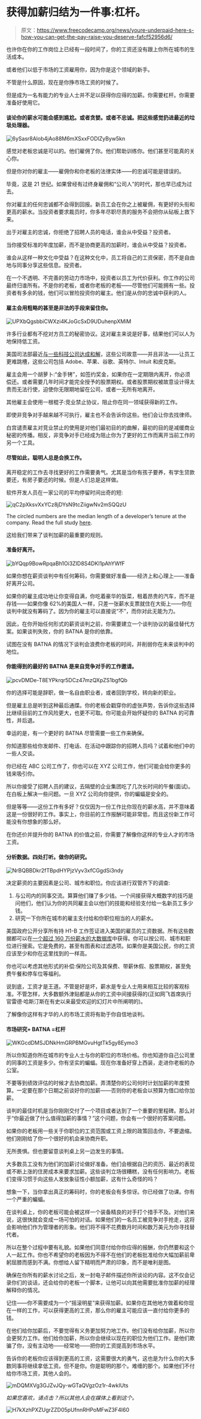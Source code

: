 # 获得加薪归结为一件事:杠杆。

> 原文：<https://www.freecodecamp.org/news/youre-underpaid-here-s-how-you-can-get-the-pay-raise-you-deserve-fafcf52956d6/>

也许你在你的工作岗位上已经有一段时间了，你的工资还没有跟上你所在城市的生活成本。

或者他们以低于市场的工资雇用你，因为你是这个领域的新手。

不管是什么原因，现在是你挣市场工资的时候了。

但是成为一名有能力的专业人士并不足以获得你应得的加薪。你需要杠杆。你需要准备好使用它。

#### 谈论你的薪水可能会感到尴尬。或者贪婪。或者不忠诚。把这些感觉扔进最近的垃圾处理器。

![6ySasr8Alob4jAo88M6mXSxxFODlZyByw5kn](img/a93f67d20270aaa89c79a1b7b4eb0499.png)

感觉对老板忠诚是可以的。他们雇佣了你。他们帮助训练你。他们甚至可能真的关心你。

但是你对你的雇主——雇佣你和你老板的法律实体——的忠诚可能是错误的。

毕竟，这是 21 世纪。如果曾经有过终身雇佣和“公司人”的时代，那也早已成为过去。

你对雇主的任何忠诚都不会得到回报。新员工会在你之上被雇佣，有更好的头衔和更高的薪水。当投资者要求裁员时，你多年尽职尽责的服务不会把你从砧板上救下来。

出于对雇主的忠诚，你拒绝了招聘人员的电话，谁会从中受益？投资者。

当你接受标准的年度加薪，而不是协商更高的加薪时，谁会从中受益？投资者。

谁会从这样一种文化中受益？在这种文化中，员工将自己的工资保密，而不是自由地与同事分享这些信息。投资者。

在一个不透明、不完善的劳动力市场中，投资者以员工为代价获利。你工作的公司最终归谁所有。不是你的老板，或者你老板的老板——尽管他们可能拥有一些。投资者有多余的钱，他们可以冒险投资你的雇主。他们是从你的忠诚中获利的人。

#### 雇主会用粗略的甚至是非法的手段来留住你。

![UPXbQgsbbiCWXzi4KJoGcSxD9UDuhenpXMiM](img/8a2a65dfb829f62679cda3ecea96fec9.png)

许多行业都有不挖对方员工的秘密协议。这对雇主来说是好事，结果他们可以人为地保持低工资。

美国司法部最近[与一些科技公司达成和解](https://en.wikipedia.org/wiki/High-Tech_Employee_Antitrust_Litigation)，这些公司故意——并且非法——让员工更难跳槽，这些公司包括 Adobe、苹果、谷歌、英特尔、Intuit 和皮克斯。

雇主会用一个胡萝卜:“金手铐”，如签约奖金，如果你在一定期限内离开，你必须偿还。或者需要几年时间才能完全授予的股票期权。或者股票期权被故意设计得太贵而无法行使，迫使你无限期地留在公司，或者一无所有地离开。

其他雇主会使用一根棍子:竞业禁止协议，阻止你在同一领域获得新的工作。

即使非竞争对手越来越不可执行，雇主也不会告诉你这些。他们会让你去找律师。

白宫谴责雇主对竞业禁止的使用是对他们最初目的的曲解，最初的目的是减缓商业秘密的传播。相反，非竞争对手已经成为阻止你为了更好的工作而离开当前工作的另一个工具。

#### 尽管如此，聪明人总是会换工作。

离开稳定的工作去寻找更好的工作需要勇气。尤其是当你有孩子要养，有学生贷款要还，有房子要还的时候。但是人们总是这样做。

软件开发人员在一家公司的平均停留时间出奇的短:

![qC2pXksvXxYCz8jDYsN9tcZiigwNv2mSQQzU](img/5efc2f31d17d338f3ea1589d4aa6e54c.png)

The circled numbers are the median length of a developer’s tenure at the company. Read the full study [here](https://hackerlife.co/blog/tech-employees-turnover/San-Francisco-Bay-Area-CA).

这给我们带来了谈判加薪的最重要的规则。

#### 准备好离开。

![bYQqp9BowRpqaBh1Oi3ZID8S4DKI1pAhYWfF](img/e8c6a179ef186b450cf6b832d617386c.png)

如果你想在薪资谈判中有任何筹码，你需要做好准备——经济上和心理上——准备好离开公司。

如果你的雇主成功地让你变得自满，你吃着豪华的饭菜，租着昂贵的汽车，而不是存钱——如果你像 62%的美国人一样，只差一张薪水支票就住在大街上——你在谈判中就没有筹码了。因为你的雇主可以直接说“不”，而你对此无能为力。

因此，在你开始任何形式的薪资谈判之前，你需要建立一个谈判协议的最佳替代方案。如果谈判失败，你的 BATNA 是你的依靠。

试图在没有 BATNA 的情况下谈判会浪费你老板的时间，并削弱你在未来谈判中的地位。

#### 你能得到的最好的 BATNA 是来自竞争对手的工作邀请。

![pcvDMDe-T8EYPkrqr5DCz47mzQXpZS1bgfQb](img/31d0b9cfd33b7577a2656d4dcdaa56f6.png)

你的选择可能是辞职，做一名自由职业者，或者回到学校，转向新的职业。

但是雇主总是听到这种最后通牒。你的老板会戳穿你的虚张声势，告诉你这些选择比继续目前的工作风险更大，也更不可取。你可能会开始怀疑你的 BATNA 的可靠性，并后退。

幸运的是，有一个更好的 BATNA 尽管需要一些工作来确保。

你知道那些给你发邮件、打电话、在活动中跟踪你的招聘人员吗？试着和他们中的一些人交谈。

你已经在 ABC 公司工作了，你也可以在 XYZ 公司工作，他们可能会给你更多的钱来吸引你。

所以你接受了招聘人员的建议，去隔壁的企业集团吃了几次长时间的午餐(面试)。在白板上解决一些问题。一旦 XYZ 公司向你提供，你的蝙蝠是安全的。

但是等等——这份工作有多好？仅仅因为一份工作比你现在的薪水高，并不意味着这是一份很好的工作。事实上，你目前的工作报酬可能非常低，而且这份新工作可能没有你想象的那么好。

在你还价并提升你的 BATNA 的价值之前，你需要了解像你这样的专业人才的市场工资。

#### 分析数据。四处打听。做你的研究。

![NrBQBBDkr2fTBpdHYPjzVyv3xfCGgdSi3ndy](img/03e4d7ea493bf28d0c13cccdd3d835fe.png)

决定薪资的主要因素是公司、城市和职位。你应该进行双管齐下的调查:

1.  与公司内的同事交流。算算他们赚了多少钱。一个间接获得大概数字的技巧是问他们，他们认为你的共同雇主会以他们的技能和经验支付给一名新员工多少钱。
2.  研究一下你所在城市的雇主支付给和你职位相当的人的薪水。

美国政府公开分享所有持 H1-B 工作签证进入美国的雇员的工资数据。所有这些数据都可以在[一个超过 160 万份薪水的大数据库](http://h1bdata.info/index.php)中获得。你可以按公司、城市和职位进行搜索。它是免费的，甚至有图表和过滤选项。如果你是美国公民，你的工资应该至少和你在这里找到的一样高。

你也可以考虑其他形式的补偿:保险公司及其保费、带薪休假、股票期权，甚至免费午餐和停车位等福利。

说到底，工资才是王道。不管是好是坏，薪水是专业人士用来相互比较的客观标准。不管怎样，大多数额外津贴都是从你的工资中间接获得的(正如网飞首席执行官雷德·哈斯汀斯在有史以来最受欢迎的幻灯片中所阐明的)。

了解像你这样有才华的人的市场工资将有助于你自信地谈判。

#### 市场研究+ BATNA =杠杆

![WKGcdDMSJDNkHmGRPBMGvuHgtTk5gy8Eymo3](img/c0553be1196c4777aad97261bf5d3bfd.png)

所以你知道你所在城市的专业人士与你的职位的市场价格。你也知道你自己公司里的同事的工资是多少。你有坚实的蝙蝠。现在你准备好穿上西装，走进你老板的办公室。

不要等到绩效评估的时候才去协商加薪。弄清楚你的公司何时计划加薪的年度预算。一定要在那个日期之前谈好你的加薪——否则你的老板会以预算为借口给你加薪。

谈判的最佳时机是当你刚刚交付了一个项目或者达到了一个重要的里程碑。那么对于“你最近做了什么值得加薪的事情？”这个问题，你会有一个很好的答案问题。

如果你的老板用一些关于你职位的工资范围或工资上限的政策回击你，不要退缩。他们刚刚给了你一个很好的机会来协商升职。

无所畏惧。但也要留意谈判桌上另一边发生的事情。

大多数员工没有为他们的加薪讨论做好准备。他们会根据自己的资历、最近的表现或不断上涨的住房成本来要求加薪。这些谈判立场很糟糕，没有任何影响力。老板们变得习惯于向这些人发放象征性小额加薪，这有什么奇怪的吗？

想象一下，当你拿出真正的筹码时，你的老板会有多惊讶。你已经做了功课。你有一个严重的蝙蝠。

在谈判桌上，你的老板可能会被这样一个装备精良的对手打个措手不及。对他们来说，这很快就会变成一场可怕的对话。如果他们的一名员工被竞争对手抢走，这将会影响他们作为管理者的形象。他们将不得不花费数月时间和数万美元为你寻找替代者。

所以在整个过程中要有礼貌。如果他们同意付给你你应得的报酬，你仍然要和这个人一起工作。你也不希望你的老板因为不得不在他们的老板批准给你大幅加薪前卑躬屈膝而感到不满。你想给人留下精明而严肃的印象，而不是唯利是图。

确保在你所有的薪水讨论之后，发一封电子邮件描述你所谈论的内容。这不仅会记录你们的谈话，还会给你的老板一个脚本，让他可以向其他需要批准你加薪的经理解释你的情况。

记住——你不需要成为一个“摇滚明星”来获得加薪。如果你在其他地方做着和你现在一样的工作，可以获得更高的工资，那么你的雇主可能应该一直付给你更多的钱。

在他们给你加薪后，不要觉得有义务更加努力地工作。他们没有给你加薪，所以你会更努力工作。他们给你加薪，所以你会继续以现在的职位为他们工作。是他们欺骗了你，没有主动地——经常地——把你的工资提高到市场水平。

告诉你的老板你应该得到更高的工资，这需要很大的勇气，这也是为什么你的大多数同事将继续拿低工资。但不是你。你是聪明的那个。难缠的那个。如果他们不付给你市场工资，其他人会的。

![mDQMXVg3GJZvJQy-wGTaQVgzOz1r-4wkIUts](img/5f42e1050b0865e7927b61af7e34a7b5.png)

*如果您喜欢，请点击？所以其他人会在媒体上看到这个。*

![H7kXzhPXZUgrZZD05pUfnnRHPoMFwZ3F4I60](img/21cefd5c81809634b10de46bbfa34b7f.png)